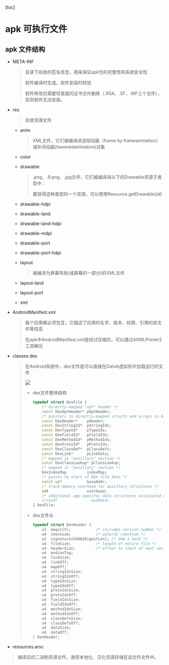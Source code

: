 [toc]

# apk 可执行文件

## apk 文件结构

- META-INF

   > 目录下存放的签名信息，用来保证apk包的完整性和系统安全性
   >
   > 软件编译时生成，软件安装时校验
   >
   > 软件修改后需要将里面的证书文件删除（.RSA、.SF、.MF三个文件），否则软件无法安装。

- res
   
   > 存放资源文件
   
   - anim
   
     > XML文件，它们被编译进逐帧动画（frame by frameanimation）或补间动画(tweenedanimation)对象
   
   - color
   
   - drawable
   
     > .png、.9.png、.jpg文件，它们被编译进以下的Drawable资源子类型中：
     >
     > 要获得这种类型的一个资源，可以使用Resource.getDrawable(*id*)
   
   - drawable-hdpi
   
   - drawable-land
   
   - drawable-land-hdpi
   
   - drawable-mdpi
   
   - drawable-port
   
   - drawable-port-hdpi
   
   - layout
   
     > 被编译为屏幕布局(或屏幕的一部分)的XML文件
   
   - layout-land
   
   - layout-port
   
   - xml
   
- AndroidManifest.xml

   > 每个应用都必须包含，它描述了应用的名字、版本、权限、引用的库文件等信息
   >
   > 在apk中AndroidManifest.xml是经过压缩的，可以通过AXMLPrinter2工具解压

- classes.dex

   > 在Android系统中，dex文件是可以直接在Dalvik虚拟机中加载运行的文件
   >
   > ![](https://blog-1308247953.cos.ap-chengdu.myqcloud.com/blog/20130723222746531.png)
   >
   > - dex文件整体结构
   >
   >   ```c++
   >   typedef struct DexFile {
   >       /* directly-mapped "opt" header */
   >       const DexOptHeader* pOptHeader;
   >       /* pointers to directly-mapped structs and arrays in base DEX */
   >       const DexHeader*    pHeader;
   >       const DexStringId*  pStringIds;
   >       const DexTypeId*    pTypeIds;
   >       const DexFieldId*   pFieldIds;
   >       const DexMethodId*  pMethodIds;
   >       const DexProtoId*   pProtoIds;
   >       const DexClassDef*  pClassDefs;
   >       const DexLink*      pLinkData;
   >       /* mapped in "auxillary" section */
   >       const DexClassLookup* pClassLookup;
   >       /* mapped in "auxillary" section */
   >       DexIndexMap         indexMap;
   >       /* points to start of DEX file data */
   >       const u1*           baseAddr;
   >       /* track memory overhead for auxillary structures */
   >       int                 overhead;
   >       /* additional app-specific data structures associated with the DEX */
   >       //void*               auxData;
   >   } DexFile;
   >   ```
   >
   > - dex文件头
   >
   >   ```c++
   >   typedef struct DexHeader {
   >       u1  magic[8];           /* includes version number */
   >       u4  checksum;           /* adler32 checksum */
   >       u1  signature[kSHA1DigestLen]; /* SHA-1 hash */
   >       u4  fileSize;           /* length of entire file */
   >       u4  headerSize;         /* offset to start of next section */
   >       u4  endianTag;
   >       u4  linkSize;
   >       u4  linkOff;
   >       u4  mapOff;
   >       u4  stringIdsSize;
   >       u4  stringIdsOff;
   >       u4  typeIdsSize;
   >       u4  typeIdsOff;
   >       u4  protoIdsSize;
   >       u4  protoIdsOff;
   >       u4  fieldIdsSize;
   >       u4  fieldIdsOff;
   >       u4  methodIdsSize;
   >       u4  methodIdsOff;
   >       u4  classDefsSize;
   >       u4  classDefsOff;
   >       u4  dataSize;
   >       u4  dataOff;
   >   } DexHeader;
   >   ```
   >
   >   

- resources.arsc

> 编译后的二进制资源文件。通常本地化、汉化资源存储在该文件文件中。